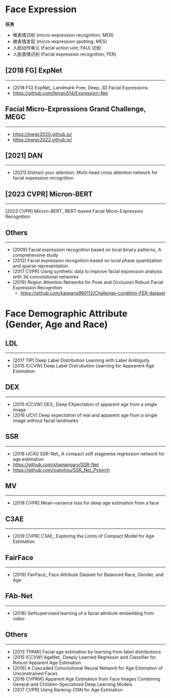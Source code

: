 # Face Expression

**任务**
- 微表情识别 (micro-expression recognition; MER)
- 微表情发现 (micro-expression spotting; MES)
- 人脸动作单元 (Facial action uint; FAU) 识别 
- 人脸表情识别 (Facial expression recognition; FER)


## [2018 FG] ExpNet
---
- [2018 FG] ExpNet_ Landmark-Free, Deep, 3D Facial Expressions
- https://github.com/fengju514/Expression-Net

## Facial Micro-Expressions Grand Challenge, MEGC
----
- https://megc2020.github.io/
- https://megc2022.github.io/

## [2021] DAN
----
- [2021] Distract your attention: Multi-head cross attention network for facial expression recognition

## [2023 CVPR] Micron-BERT
----
[2023 CVPR] Micron-BERT_ BERT-based Facial Micro-Expression Recognition

## Others
---
- [2009] Facial expression recognition based on local binary patterns_ A comprehensive study
- [2012] Facial expression recognition based on local phase quantization and sparse representation
- [2017 CVPR] Using synthetic data to improve facial expression analysis with 3d convolutional networks
- [2019] Region Attention Networks for Pose and Occlusion Robust Facial Expression Recognition
    - https://github.com/kaiwang960112/Challenge-condition-FER-dataset
    
    
# Face Demographic Attribute (Gender, Age and Race)

## LDL
---
- [2017 TIP] Deep Label Distribution Learning with Label Ambiguity
- [2015 ICCVW] Deep Label Distrubution Learning for Appearent Age Estimation

## DEX
---
- [2015 ICCVW] DEX_ Deep EXpectation of apparent age from a single image
- [2016 IJCV] Deep expectation of real and apparent age from a single image without facial landmarks

## SSR
---
- [2018 IJCAI] SSR-Net_ A compact soft stagewise regression network for age estimation
- https://github.com/shamangary/SSR-Net
- https://github.com/oukohou/SSR_Net_Pytorch

## MV
---
- [2018 CVPR] Mean-variance loss for deep age estimation from a face

## C3AE
---
- [2019 CVPR] C3AE_ Exploring the Limits of Compact Model for Age Estimation

## FairFace
---
- [2019] FairFace_ Face Attribute Dataset for Balanced Race, Gender, and Age

## FAb-Net
---
- [2018] Selfsupervised learning of a facial attribute embedding from video

## Others
----
- [2013 TPAMI] Facial age estimation by learning from label distributions
- [2015 ICCVW] AgeNet_ Deeply Learned Regressor and Classifier for Robust Apparent Age Estimation
- [2016] A Cascaded Convolutional Neural Network for Age Estimation of Unconstrained Faces
- [2016 CVPRW] Apparent Age Estimation from Face Images Combining General and Children-Specialized Deep Learning Models
- [2017 CVPR] Using Ranking-CNN for Age Estimation

